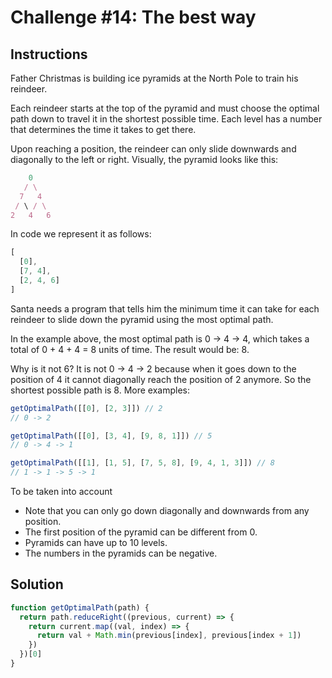 # Challenge #14: The best way

## Instructions

Father Christmas is building ice pyramids at the North Pole to train his reindeer.

Each reindeer starts at the top of the pyramid and must choose the optimal path down to travel it in the shortest possible time. Each level has a number that determines the time it takes to get there.

Upon reaching a position, the reindeer can only slide downwards and diagonally to the left or right. Visually, the pyramid looks like this:

```js
    0
   / \
  7   4
 / \ / \
2   4   6
```

In code we represent it as follows:

```js
[
  [0],
  [7, 4],
  [2, 4, 6]
]
```

Santa needs a program that tells him the minimum time it can take for each reindeer to slide down the pyramid using the most optimal path.

In the example above, the most optimal path is 0 -> 4 -> 4, which takes a total of 0 + 4 + 4 = 8 units of time. The result would be: 8.

Why is it not 6? It is not 0 -> 4 -> 2 because when it goes down to the position of 4 it cannot diagonally reach the position of 2 anymore. So the shortest possible path is 8. More examples:

```js
getOptimalPath([[0], [2, 3]]) // 2
// 0 -> 2

getOptimalPath([[0], [3, 4], [9, 8, 1]]) // 5
// 0 -> 4 -> 1

getOptimalPath([[1], [1, 5], [7, 5, 8], [9, 4, 1, 3]]) // 8
// 1 -> 1 -> 5 -> 1
```

To be taken into account

- Note that you can only go down diagonally and downwards from any position.
- The first position of the pyramid can be different from 0.
- Pyramids can have up to 10 levels.
- The numbers in the pyramids can be negative.

## Solution

```js
function getOptimalPath(path) {
  return path.reduceRight((previous, current) => {
    return current.map((val, index) => {
      return val + Math.min(previous[index], previous[index + 1])
    })
  })[0]
}
```
